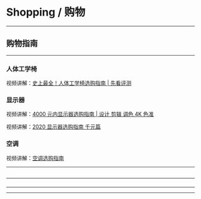# Shopping / 购物

---

## 购物指南

---

### 人体工学椅

视频讲解：[史上最全！人体工学椅选购指南 | 先看评测](https://www.bilibili.com/video/BV12g411K7rB)

### 显示器

视频讲解：[4000 元内显示器选购指南 | 设计 剪辑 调色 4K 色准](https://www.bilibili.com/video/BV1ZT4y1F755)

视频讲解：[2020 显示器选购指南 千元篇](https://www.bilibili.com/video/BV1Wf4y1Q7d9)

### 空调

视频讲解：[空调选购指南](https://www.bilibili.com/video/BV1Jg4y1q7D2)









---

##

---

###

---



---





















































